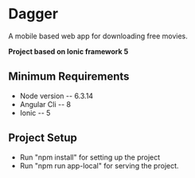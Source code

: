 # Dagger
A mobile based web app for downloading free movies.

**Project based on Ionic framework 5**

## Minimum Requirements
- Node version -- 6.3.14
- Angular Cli  -- 8
- Ionic        -- 5

## Project Setup
- Run "npm install" for setting up the project
- Run "npm run app-local" for serving the project.
